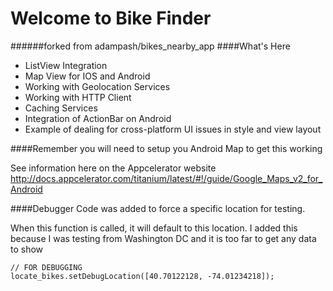 Welcome to Bike Finder
====
######forked from adampash/bikes_nearby_app
####What's Here
* ListView Integration
* Map View for IOS and Android
* Working with Geolocation Services
* Working with HTTP Client
* Caching Services
* Integration of ActionBar on Android
* Example of dealing for cross-platform UI issues in style and view layout

####Remember you will need to setup you Android Map to get this working

See information here on the Appcelerator website
http://docs.appcelerator.com/titanium/latest/#!/guide/Google_Maps_v2_for_Android

####Debugger Code was added to force a specific location for testing.

When this function is called, it will default to this location. I added this because I was testing 
from Washington DC and it is too far to get any data to show

```
// FOR DEBUGGING
locate_bikes.setDebugLocation([40.70122128, -74.01234218]);
```



